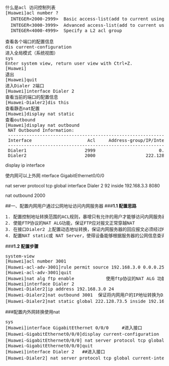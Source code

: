 
<pre>
什么是acl 访问控制列表
[Huawei]acl number ?
  INTEGER<2000-2999>  Basic access-list(add to current using rules)  标准
  INTEGER<3000-3999>  Advanced access-list(add to current using rules) 高级
  INTEGER<4000-4999>  Specify a L2 acl group

查看各个端口的配置信息
<Huawei>dis current-configuration 
进入全局模式（系统视图）
<Huawei>sys                       
Enter system view, return user view with Ctrl+Z.
[Huawei]
退出
[Huawei]quit
进入Dialer 2端口
[Huawei]interface Dialer 2
查看当前的端口的配置信息
[Huawei-Dialer2]dis this
查看静态nat配置
[Huawei]display nat static 
查看outbound
[Huawei]display nat outbound
 NAT Outbound Information:
 --------------------------------------------------------------------------
 Interface                     Acl     Address-group/IP/Interface      Type
 --------------------------------------------------------------------------
 Dialer1                      2999                        0.0.0.0    easyip  
 Dialer2                      2000                   222.128.73.5    easyip
</pre>

<Huawei>display ip interface

使内网可以上外网
nterface GigabitEthernet0/0/0

nat server protocol tcp global interface Dialer 2 92 inside 192.168.3.3 8080

nat outbound 2000

##一、配置内网用户通过公网地址访问内网服务器
###**1.1 配置思路**
<pre>
1. 配置控制地址转换范围的ACL规则，暴增只有允许的用户才能够访问内网服务器
2. 使能FTP协议的NAT ALG功能，保证FTP应对报文正常穿越NAT
3. 在接口Dialer2 上配置动态地址转换，保证内网服务器的回应报文必须经过Router转发给内网用户
4. 配置NAT static或 NAT Server，使得设备能够根据服务器的公网信息查询到其私网信息
</pre>
###**1.2 配置步骤**
<pre>
<Huawei>system-view 
[Huawei]acl number 3001
[Huawei-acl-adv-3001]rule permit source 192.168.3.0 0.0.0.255  配置acl规则
[Huawei-acl-adv-3001]quit
[Huawei]nat alg ftp enable            使用ftp协议的NAT ALG 功能
[Huawei]interface Dialer 2
[Huawei-Dialer2]ip address 192.168.3.0 24
[Huawei-Dialer2]nat outbound 3001  保证将内网用户的IP地址转换为Dialer2接口的IP地址
[Huawei-Dialer2]nat static global 222.128.73.5 inside 192.168.3.5 netmask 255.255.255.255  保证内网服务器地址的一对一NAT
</pre>
###配置内外网转换使用nat
<pre>
<Huawei>sys
[Huawei]interface GigabitEthernet 0/0/0     #进入接口
[Huawei-GigabitEthernet0/0/0]display current-configuration   查看接口配置
[Huawei-GigabitEthernet0/0/0] nat server protocol tcp global interface Dialer 2 93 inside 192.168.3.5 8083  ##添加配置
[Huawei-GigabitEthernet0/0/0]quit
[Huawei]interface Dialer 2   ##进入接口
[Huawei-Dialer2] nat server protocol tcp global current-interface 93 inside 192.168.3.5 8083   ##添加配置
</pre>
